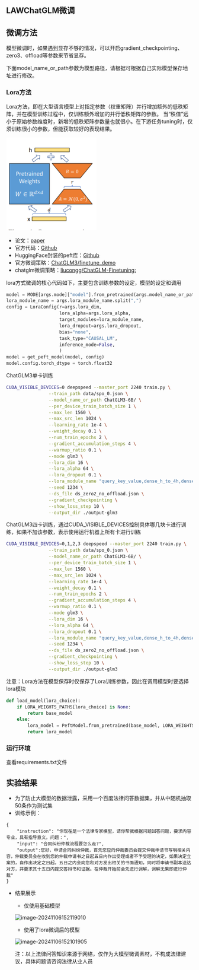 
## LAWChatGLM微调
## 微调方法
模型微调时，如果遇到显存不够的情况，可以开启gradient_checkpointing、zero3、offload等参数来节省显存。

下面model_name_or_path参数为模型路径，请根据可根据自己实际模型保存地址进行修改。


### Lora方法
Lora方法，即在大型语言模型上对指定参数（权重矩阵）并行增加额外的低秩矩阵，并在模型训练过程中，仅训练额外增加的并行低秩矩阵的参数。
当“秩值”远小于原始参数维度时，新增的低秩矩阵参数量也就很小。在下游任务tuning时，仅须训练很小的参数，但能获取较好的表现结果。

![](images/Lora.png)
- 论文：[paper](https://arxiv.org/abs/2106.09685)
- 官方代码：[Github](https://github.com/microsoft/LoRA)
- HuggingFace封装的peft库：[Github](https://github.com/huggingface/peft)
- 官方微调策略：[ChatGLM3/finetune_demo](https://github.com/THUDM/ChatGLM3/blob/main/finetune_demo/README.md)
- chatglm微调策略：[liucongg/ChatGLM-Finetuning: ](https://github.com/liucongg/ChatGLM-Finetuning)

lora方式微调的核心代码如下，主要包含训练参数的设定，模型的设定和调用
```python
model = MODE[args.mode]["model"].from_pretrained(args.model_name_or_path)
lora_module_name = args.lora_module_name.split(",")
config = LoraConfig(r=args.lora_dim,
					lora_alpha=args.lora_alpha,
					target_modules=lora_module_name,
					lora_dropout=args.lora_dropout,
					bias="none",
					task_type="CAUSAL_LM",
					inference_mode=False,
					)
model = get_peft_model(model, config)
model.config.torch_dtype = torch.float32
```
ChatGLM3单卡训练
```sh
CUDA_VISIBLE_DEVICES=0 deepspeed --master_port 2240 train.py \
                --train_path data/spo_0.json \
                --model_name_or_path ChatGLM3-6B/ \
                --per_device_train_batch_size 1 \
                --max_len 1560 \
                --max_src_len 1024 \
                --learning_rate 1e-4 \
                --weight_decay 0.1 \
                --num_train_epochs 2 \
                --gradient_accumulation_steps 4 \
                --warmup_ratio 0.1 \
                --mode glm3 \
                --lora_dim 16 \
                --lora_alpha 64 \
                --lora_dropout 0.1 \
                --lora_module_name "query_key_value,dense_h_to_4h,dense_4h_to_h,dense" \
                --seed 1234 \
                --ds_file ds_zero2_no_offload.json \
                --gradient_checkpointing \
                --show_loss_step 10 \
                --output_dir ./output-glm3
```
ChatGLM3四卡训练，通过CUDA_VISIBLE_DEVICES控制具体哪几块卡进行训练，如果不加该参数，表示使用运行机器上所有卡进行训练
```sh
CUDA_VISIBLE_DEVICES=0,1,2,3 deepspeed --master_port 2240 train.py \
                --train_path data/spo_0.json \
                --model_name_or_path ChatGLM3-6B/ \
                --per_device_train_batch_size 1 \
                --max_len 1560 \
                --max_src_len 1024 \
                --learning_rate 1e-4 \
                --weight_decay 0.1 \
                --num_train_epochs 2 \
                --gradient_accumulation_steps 4 \
                --warmup_ratio 0.1 \
                --mode glm3 \
                --lora_dim 16 \
                --lora_alpha 64 \
                --lora_dropout 0.1 \
                --lora_module_name "query_key_value,dense_h_to_4h,dense_4h_to_h,dense" \
                --seed 1234 \
                --ds_file ds_zero2_no_offload.json \
                --gradient_checkpointing \
                --show_loss_step 10 \
                --output_dir ./output-glm3
```
注意：Lora方法在模型保存时仅保存了Lora训练参数，因此在调用模型时要选择lora模块

```python
def load_model(lora_choice):
    if LORA_WEIGHTS_PATHS[lora_choice] is None:
        return base_model
    else:
        lora_model = PeftModel.from_pretrained(base_model, LORA_WEIGHTS_PATHS[lora_choice], torch_dtype=torch.float16).to("cuda")
        return lora_model
```

### 运行环境
查看requirements.txt文件

## 实验结果
- 为了防止大模型的数据泄露，采用一个百度法律问答数据集，并从中随机抽取50条作为测试集
- 训练示例：
```
{
    "instruction": "你现在是一个法律专家模型，请你帮我根据问题回答问题，要求内容专业，具有指导意义。问题：",
    "input": "合同纠纷仲裁流程要怎么走?",
    "output":您好，申请合同纠纷仲裁，首先您应向仲裁委员会提交仲裁申请书写明相关内容，仲裁委员会在收到您的仲裁申请书之日起五日内作出受理或者不予受理的决定，如果决定立案的，自作出决定之日起，五日之内会向您和对方发出相关的书面通知，同时将申请书副本送达对方，并要求其十五日内提交答辩书和证据。在仲裁开始前会先进行调解，调解无果即进行仲裁"
}
```

- 结果展示

  - 仅使用基础模型

  ![image-20241106152119010](C:\Users\admin\AppData\Roaming\Typora\typora-user-images\image-20241106152119010.png)

  - 使用了lora微调后的模型

  ![image-20241106152101905](C:\Users\admin\AppData\Roaming\Typora\typora-user-images\image-20241106152101905.png)

  注：以上法律问答知识来源于网络，仅作为大模型微调素材，不构成法律建议，具体问题请咨询法律从业人员



